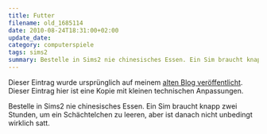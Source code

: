 ```yaml
---
title: Futter
filename: old_1685114
date: 2010-08-24T18:31:00+02:00
update_date:
category: computerspiele
tags: sims2
summary: Bestelle in Sims2 nie chinesisches Essen. Ein Sim braucht knapp zwei Stunden, um ein Schächtelchen zu leeren, aber ist danach nicht unbedingt wirklich satt.
---
```

Dieser Eintrag wurde ursprünglich auf meinem [alten Blog veröffentlicht](https://stu.blogger.de/stories/1685114/). Dieser Eintrag hier ist eine Kopie mit kleinen technischen Anpassungen.

Bestelle in Sims2 nie chinesisches Essen. Ein Sim braucht knapp zwei Stunden, um ein Schächtelchen zu leeren, aber ist danach nicht unbedingt wirklich satt.
